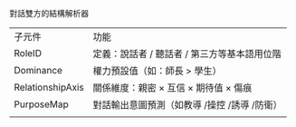 對話雙方的結構解析器


|                  |                           |
| ---------------- | ------------------------- |
| 子元件              | 功能                        |
| RoleID           | 定義：說話者 / 聽話者 / 第三方等基本語用位階 |
| Dominance        | 權力預設值（如：師長 > 學生）          |
| RelationshipAxis | 關係維度：親密 × 互信 × 期待值 × 傷痕   |
| PurposeMap       | 對話輸出意圖預測（如教導 /操控 /誘導 /防衛） |
|                  |                           |

